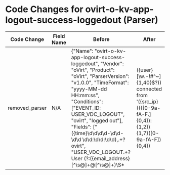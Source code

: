 # Code Changes for ovirt-o-kv-app-logout-success-loggedout (Parser)

| Code Change | Field Name | Before | After |
|-------------|------------|--------|-------|
| removed_parser | N/A | {"Name": "ovirt-o-kv-app-logout-success-loggedout", "Vendor": "oVirt", "Product": "oVirt", "ParserVersion": "v1.0.0", "TimeFormat": "yyyy-MM-dd HH:mm:ss", "Conditions": ["EVENT_ID: USER_VDC_LOGOUT", "ovirt", "logged out"], "Fields": ["({time}\d\d\d\d-\d\d-\d\d \d\d:\d\d:\d\d),.+?ovirt", "USER_VDC_LOGOUT.+? User (?:({email_address}[^\s@]+@[^\s@]+)\S*|({user}[\w\.\-\!\#\^\~]{1,40}\$?)) connected from '({src_ip}((([0-9a-fA-F.]{0,4}):{1,2}){1,7}([0-9a-fA-F]){0,4})|(((25[0-5]|(2[0-4]|1\d|[0-9]|)\d)\.?\b){4}))(:({src_port}\d+))?"]} | N/A |